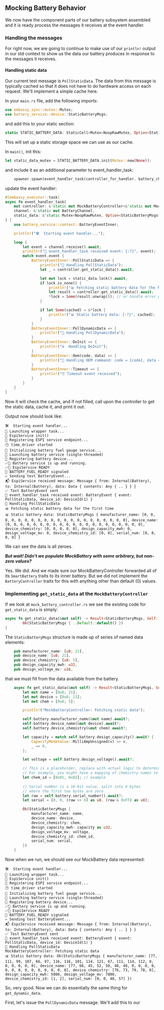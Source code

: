 ## Mocking Battery Behavior
We now have the component parts of our battery subsystem assembled and it is ready process the messages it receives at the event handler.

### Handling the messages

For right now, we are going to continue to make use of our `println!` output in our std context to show us the data our battery
produces in response to the messages it receives.

#### Handling static data
Our current test message is `PollStaticData`.  The data from this message is typically cached so that it does not have to do hardware access on each request.  We'll implement a simple cache here.

In your `main.rs` file, add the following imports:

```rust
use embassy_sync::mutex::Mutex;
use battery_service::device::StaticBatteryMsgs;
```
and add this to your static section:

```rust
static STATIC_BATTERY_DATA: StaticCell<Mutex<NoopRawMutex, Option<StaticBatteryMsgs>>> = StaticCell::new();
```
This will set up a static storage space we can use as our cache.

In `main()`, init this:

```rust
let static_data_mutex = STATIC_BATTERY_DATA.init(Mutex::new(None));
```
and include it as an additional parameter to event_handler_task:

```rust
    spawner.spawn(event_handler_task(controller_for_handler, battery_channel_for_handler, static_data_mutex)).unwrap();
```
update the event handler:
```rust
#[embassy_executor::task]
async fn event_handler_task(
    mut controller: &'static mut MockBatteryController<&'static mut MockBattery>,
    channel: &'static mut BatteryChannel,
    static_data: &'static Mutex<NoopRawMutex, Option<StaticBatteryMsgs>>
) {
    use battery_service::context::BatteryEventInner;

    println!("🛠️  Starting event handler...");

    loop {
        let event = channel.receive().await;
        println!("🔔 event_handler_task received event: {:?}", event);
        match event.event {
            BatteryEventInner::PollStaticData => {
                println!("🔄 Handling PollStaticData");
                let _ = controller.get_static_data().await;

                let mut lock = static_data.lock().await;
                if lock.is_none() {
                    println!("📊 Fetching static battery data for the first time");
                    let result = controller.get_static_data().await;
                    *lock = Some(result.unwrap()); // or handle error properly
                }

                if let Some(cached) = &*lock {
                    println!("📊 Static battery data: {:?}", cached);
                }
            }
            BatteryEventInner::PollDynamicData => {
                println!("🔄 Handling PollDynamicData");
            }
            BatteryEventInner::DoInit => {
                println!("⚙️  Handling DoInit");
            }
            BatteryEventInner::Oem(code, data) => {
                println!("🧩 Handling OEM command: code = {code}, data = {:?}", data);
            }
            BatteryEventInner::Timeout => {
                println!("⏰ Timeout event received");
            }
        }
    }
}
```
Now it will check the cache, and if not filled, call upon the controller to get the static data, cache it, and print it out.

Output now should look like:

```
🛠️  Starting event handler...
🔄 Launching wrapper task...
🔌 EspiService init()
🧩 Registering ESPI service endpoint...
🕒 time_driver started
🔌 Initializing battery fuel gauge service...
🔋 Launching battery service (single-threaded)
🧩 Registering battery device...
✅🔋 Battery service is up and running.
✅🔌 EspiService READY
🔔 BATTERY_FUEL_READY signaled
✍ Sending test BatteryEvent...
📬 EspiService received message: Message { from: Internal(Battery), to: Internal(Battery), data: Data { contents: Any { .. } } }
✅ Test BatteryEvent sent
🔔 event_handler_task received event: BatteryEvent { event: PollStaticData, device_id: DeviceId(1) }
🔄 Handling PollStaticData
📊 Fetching static battery data for the first time
📊 Static battery data: StaticBatteryMsgs { manufacturer_name: [0, 0, 0, 0, 0, 0, 0, 0, 0, 0, 0, 0, 0, 0, 0, 0, 0, 0, 0, 0, 0], device_name: [0, 0, 0, 0, 0, 0, 0, 0, 0, 0, 0, 0, 0, 0, 0, 0, 0, 0, 0, 0, 0], device_chemistry: [0, 0, 0, 0, 0], design_capacity_mwh: 0, design_voltage_mv: 0, device_chemistry_id: [0, 0], serial_num: [0, 0, 0, 0] }
```

We can see the data is all zeroes.

___But wait! Didn't we populate MockBattery with some arbitrary, but non-zero values?___

Yes.  We did.  And we made sure our MockBatteryController forwarded all of its `SmartBattery` traits to its inner battery.
But we did not implement the `BatteryController` traits for this with anything other than default (0) values.

### Implementing `get_static_data` at the `MockBatteryController`

If we look at `mock_battery_controller.rs` we see the existing code for `get_static_data` is simply:

```rust
async fn get_static_data(&mut self) -> Result<StaticBatteryMsgs, Self::ControllerError> {
        Ok(StaticBatteryMsgs { ..Default::default() })
}
```

The `StaticBatteryMsgs` structure is made up of series of named data elements:
```rust
    pub manufacturer_name: [u8; 21],
    pub device_name: [u8; 21],
    pub device_chemistry: [u8; 5],
    pub design_capacity_mwh: u32,
    pub design_voltage_mv: u16,
```
that we must fill from the data available from the battery.
            
```rust
    async fn get_static_data(&mut self) -> Result<StaticBatteryMsgs, Self::ControllerError> {
        let mut name = [0u8; 21];
        let mut device = [0u8; 21];
        let mut chem = [0u8; 5];

        println!("MockBatteryController: Fetching static data");

        self.battery.manufacturer_name(&mut name).await?;
        self.battery.device_name(&mut device).await?;
        self.battery.device_chemistry(&mut chem).await?;

        let capacity = match self.battery.design_capacity().await? {
            CapacityModeValue::MilliAmpUnsigned(v) => v,
            _ => 0,
        };

        let voltage = self.battery.design_voltage().await?;

        // This is a placeholder, replace with actual logic to determine chemistry ID
        // For example, you might have a mapping of chemistry names to IDs       
        let chem_id = [0x01, 0x02]; // example
        
        // Serial number is a 16-bit value, split into 4 bytes
        // where the first two bytes are zero   
        let raw = self.battery.serial_number().await?;
        let serial = [0, 0, (raw >> 8) as u8, (raw & 0xFF) as u8];

        Ok(StaticBatteryMsgs {
            manufacturer_name: name,
            device_name: device,
            device_chemistry: chem,
            design_capacity_mwh: capacity as u32,
            design_voltage_mv: voltage,
            device_chemistry_id: chem_id,
            serial_num: serial,
        })
    }    
```

Now when we run, we should see our MockBattery data represented:

```
🛠️  Starting event handler...
🔄 Launching wrapper task...
🔌 EspiService init()
🧩 Registering ESPI service endpoint...
🕒 time_driver started
🔌 Initializing battery fuel gauge service...
🔋 Launching battery service (single-threaded)
🧩 Registering battery device...
✅🔋 Battery service is up and running.
✅🔌 EspiService READY
🔔 BATTERY_FUEL_READY signaled
✍ Sending test BatteryEvent...
📬 EspiService received message: Message { from: Internal(Battery), to: Internal(Battery), data: Data { contents: Any { .. } } }
✅ Test BatteryEvent sent
🔔 event_handler_task received event: BatteryEvent { event: PollStaticData, device_id: DeviceId(1) }
🔄 Handling PollStaticData
MockBatteryController: Fetching static data
📊 Static battery data: Ok(StaticBatteryMsgs { manufacturer_name: [77, 111, 99, 107, 66, 97, 116, 116, 101, 114, 121, 67, 111, 114, 112, 0, 0, 0, 0, 0, 0], device_name: [77, 66, 45, 52, 50, 48, 48, 0, 0, 0, 0, 0, 0, 0, 0, 0, 0, 0, 0, 0, 0], device_chemistry: [76, 73, 79, 78, 0], design_capacity_mwh: 5000, design_voltage_mv: 7800, device_chemistry_id: [1, 2], serial_num: [0, 0, 48, 57] })
```

So, very good.  Now we can do essentially the same thing for `get_dynamic_data`.

First, let's issue the `PollDynamicData` message.  We'll add this to our 



